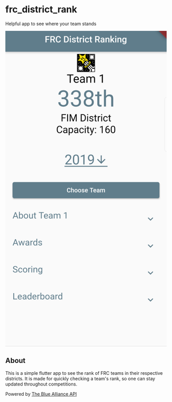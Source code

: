# frc_district_rank

Helpful app to see where your team stands

![Main Page](web/main_page.png)

## About

This is a simple flutter app to see the rank of FRC teams in their respective districts.
It is made for quickly checking a team's rank, so one can stay updated throughout competitions.


Powered by [The Blue Alliance API](https://www.thebluealliance.com/)